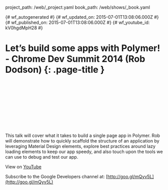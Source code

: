 project_path: /web/_project.yaml
book_path: /web/shows/_book.yaml

{# wf_autogenerated #}
{# wf_updated_on: 2015-07-01T13:08:06.000Z #}
{# wf_published_on: 2015-07-01T13:08:06.000Z #}
{# wf_youtube_id: kV0hgdMpH28 #}

# Let’s build some apps with Polymer! - Chrome Dev Summit 2014 (Rob Dodson) {: .page-title }


<div class="video-wrapper">
  <iframe class="devsite-embedded-youtube-video" data-video-id="kV0hgdMpH28"
          data-autohide="1" data-showinfo="0" frameborder="0" allowfullscreen>
  </iframe>
</div>

This talk will cover what it takes to build a single page app in Polymer. Rob will demonstrate how to quickly scaffold the structure of an application by leveraging Material Design elements, explore best practices around lazy loading elements to keep our app speedy, and also touch upon the tools we can use to debug and test our app.

View on [YouTube](https://youtu.be/kV0hgdMpH28)

Subscribe to the Google Developers channel at: [http://goo.gl/mQyv5L](http://goo.gl/mQyv5L)
